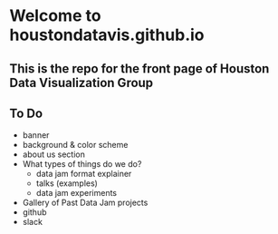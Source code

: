# Welcome to houstondatavis.github.io

## This is the repo for the front page of Houston Data Visualization Group

## To Do
- banner
- background & color scheme
- about us section
- What types of things do we do? 
  - data jam format explainer
  - talks (examples)
  - data jam experiments
- Gallery of Past Data Jam projects
- github
- slack
